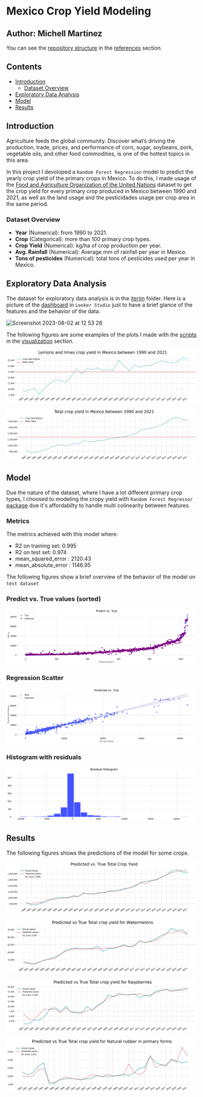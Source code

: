 # Mexico Crop Yield Modeling
## Author: Michell Martinez
You can see the [repository structure](https://github.com/khadamich/data-science-portfolio/blob/main/mexico-crop-yield/references/folder_structure.txt) in the [references](https://github.com/khadamich/data-science-portfolio/tree/main/mexico-crop-yield/references) section.

## Contents
- [Introduction](https://github.com/khadamich/data-science-portfolio/blob/main/mexico-crop-yield/README.md#introduction)
  - [Dataset Overview](https://github.com/khadamich/data-science-portfolio/blob/main/mexico-crop-yield/README.md#dataset-overview)
- [Exploratory Data Analysis](https://github.com/khadamich/data-science-portfolio/blob/main/mexico-crop-yield/README.md#exploratory-data-analysis)
- [Model](https://github.com/khadamich/data-science-portfolio/blob/main/mexico-crop-yield/README.md#model)
- [Results](https://github.com/khadamich/data-science-portfolio/blob/main/mexico-crop-yield/README.md#results)

## Introduction
Agriculture feeds the global community. Discover what’s driving the production, trade, prices, and performance of corn, sugar, soybeans, pork, vegetable oils, and other food commodities, is one of the hottest topics in this area.

In this project I devoloped a `Random Forest Regression` model to predict the yearly crop yield of the primary crops in Mexico. To do this, I made usage of the [Food and Agriculture Organization of the United Nations](https://www.fao.org/faostat/en/#data) dataset to get the crop yield for every primary crop produced in Mexico between 1990 and 2021, as well as the land usage and the pesticidades usage per crop area in the same period.

### Dataset Overview
- **Year** (Numerical): from 1990 to 2021.
- **Crop** (Categorical): more than 100 primary crop types.
- **Crop Yield** (Numerical): kg/ha of crop production per year.
- **Avg. Rainfall** (Numerical): Average mm of rainfall per year in Mexico.
- **Tons of pesticides** (Numerical): total tons of pesticides used per year in Mexico.

## Exploratory Data Analysis

The dataset for exploratory data analysis is in the [iterim](https://github.com/khadamich/data-science-portfolio/tree/main/mexico-crop-yield/data/interim) folder.
Here is a picture of the [dashboard](https://lookerstudio.google.com/s/nMt8RVmK9J4) in `Looker Studio` just to have a brief glance of the features and the behavior of the data.

![Screenshot 2023-08-02 at 12 53 26](https://github.com/khadamich/data-science-portfolio/assets/132023832/d26cab4c-927a-4849-ad2b-2c4e92b10e30)

The following figures are some examples of the plots I made with the [scripts](https://github.com/khadamich/data-science-portfolio/blob/main/mexico-crop-yield/src/visualization/visualize.py) in the [visualization](https://github.com/khadamich/data-science-portfolio/tree/main/mexico-crop-yield/src/visualization) section.

![Lemons and Limes](https://github.com/khadamich/data-science-portfolio/blob/main/mexico-crop-yield/figures/Lemons%20and%20limes_crop_yield.png)

![Crop yield](https://github.com/khadamich/data-science-portfolio/blob/main/mexico-crop-yield/figures/total-crop-yield.png)

## Model

Due the nature of the dataset, where I have a lot different primary crop types, I choosed to modeling the cropy yield with `Random Forest Regressor` [package](https://scikit-learn.org/stable/modules/generated/sklearn.ensemble.RandomForestRegressor.html) due it's affordabilty to handle multi colinearity between features. 

### Metrics
The metrics achieved with this model where:

- R2 on training set:  0.995
- R2 on test set:  0.974
- mean_squared_error :  2120.43
- mean_absolute_error :  1146.95

The following figures show a brief overview of the behavior of the model on `test dataset`

### Predict vs. True values (sorted)

![Predict vs. True](https://github.com/khadamich/data-science-portfolio/blob/main/mexico-crop-yield/figures/predicted-vs-true.png)

### Regression Scatter

![Regression scatter](https://github.com/khadamich/data-science-portfolio/blob/main/mexico-crop-yield/figures/regression-scatter.png)

### Histogram with residuals

![residuals](https://github.com/khadamich/data-science-portfolio/blob/main/mexico-crop-yield/figures/residuals.png)

## Results

The following figures shows the predictions of the model for some crops.

![P1](https://github.com/khadamich/data-science-portfolio/blob/main/mexico-crop-yield/figures/total-crop-yield-prediction.png)

![P2](https://github.com/khadamich/data-science-portfolio/blob/main/mexico-crop-yield/figures/prediction-Watermelons.png)

![P3](https://github.com/khadamich/data-science-portfolio/blob/main/mexico-crop-yield/figures/prediction-Raspberries.png)

![P4](https://github.com/khadamich/data-science-portfolio/blob/main/mexico-crop-yield/figures/prediction-Natural%20rubber%20in%20primary%20forms.png)
